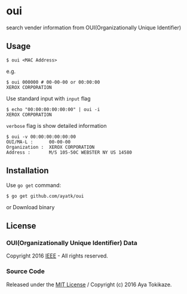 oui
====
search vender information from OUI(Organizationally Unique Identifier)

## Usage

    $ oui <MAC Address>

e.g.

    $ oui 000000 # 00-00-00 or 00:00:00
    XEROX CORPORATION

Use standard input with `input` flag

    $ echo "00:00:00:00:00:00" | oui -i
    XEROX CORPORATION

`verbose` flag is show detailed information

    $ oui -v 00:00:00:00:00:00
    OUI/MA-L :      00-00-00
    Organization :  XEROX CORPORATION
    Address :       M/S 105-50C WEBSTER NY US 14580

## Installation
Use `go get` command:

    $ go get github.com/ayatk/oui

or Download binary


## License
### OUI(Organizationally Unique Identifier) Data
Copyright 2016 [IEEE][ieee] - All rights reserved.

### Source Code
Released under the [MIT License][license] /
Copyright (c) 2016 Aya Tokikaze.

[ieee]: http://www.ieee.org/
[license]: https://github.com/ayatk/oui/blob/master/LICENSE
